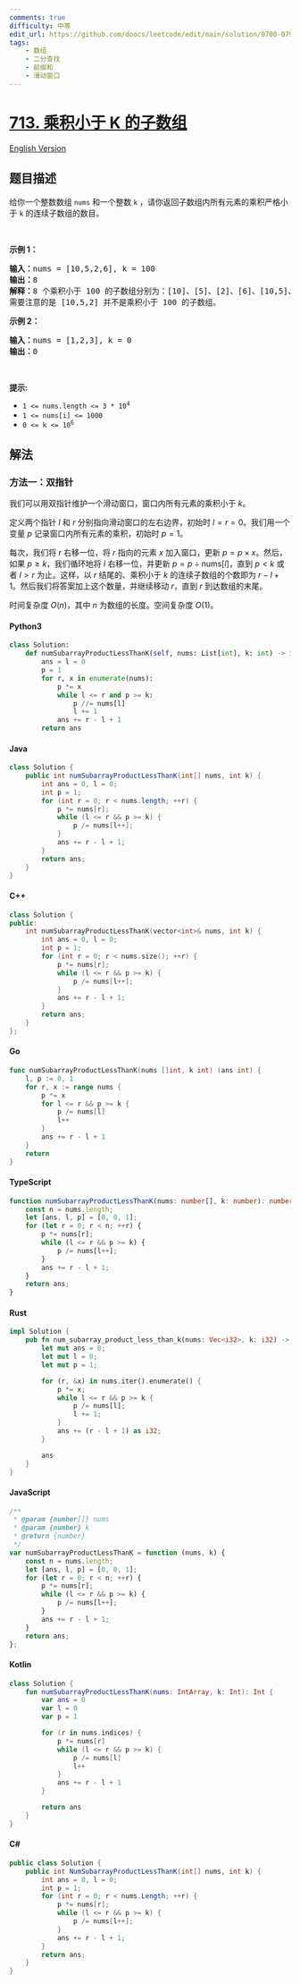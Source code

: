 ```yaml
---
comments: true
difficulty: 中等
edit_url: https://github.com/doocs/leetcode/edit/main/solution/0700-0799/0713.Subarray%20Product%20Less%20Than%20K/README.md
tags:
    - 数组
    - 二分查找
    - 前缀和
    - 滑动窗口
---
```


<!-- problem:start -->

# [713. 乘积小于 K 的子数组](https://leetcode.cn/problems/subarray-product-less-than-k)

[English Version](/solution/0700-0799/0713.Subarray%20Product%20Less%20Than%20K/README_EN.md)

## 题目描述

<!-- description:start -->

给你一个整数数组 <code>nums</code> 和一个整数 <code>k</code> ，请你返回子数组内所有元素的乘积严格小于<em> </em><code>k</code> 的连续子数组的数目。

<p>&nbsp;</p>

<p><strong>示例 1：</strong></p>

<pre>
<strong>输入：</strong>nums = [10,5,2,6], k = 100
<strong>输出：</strong>8
<strong>解释：</strong>8 个乘积小于 100 的子数组分别为：[10]、[5]、[2]、[6]、[10,5]、[5,2]、[2,6]、[5,2,6]。
需要注意的是 [10,5,2] 并不是乘积小于 100 的子数组。
</pre>

<p><strong>示例 2：</strong></p>

<pre>
<strong>输入：</strong>nums = [1,2,3], k = 0
<strong>输出：</strong>0</pre>

<p>&nbsp;</p>

<p><strong>提示:&nbsp;</strong></p>

<ul>
	<li><code>1 &lt;= nums.length &lt;= 3 * 10<sup>4</sup></code></li>
	<li><code>1 &lt;= nums[i] &lt;= 1000</code></li>
	<li><code>0 &lt;= k &lt;= 10<sup>6</sup></code></li>
</ul>

<!-- description:end -->

## 解法

<!-- solution:start -->

### 方法一：双指针

我们可以用双指针维护一个滑动窗口，窗口内所有元素的乘积小于 $k$。

定义两个指针 $l$ 和 $r$ 分别指向滑动窗口的左右边界，初始时 $l = r = 0$。我们用一个变量 $p$ 记录窗口内所有元素的乘积，初始时 $p = 1$。

每次，我们将 $r$ 右移一位，将 $r$ 指向的元素 $x$ 加入窗口，更新 $p = p \times x$。然后，如果 $p \geq k$，我们循环地将 $l$ 右移一位，并更新 $p = p \div \text{nums}[l]$，直到 $p < k$ 或者 $l \gt r$ 为止。这样，以 $r$ 结尾的、乘积小于 $k$ 的连续子数组的个数即为 $r - l + 1$。然后我们将答案加上这个数量，并继续移动 $r$，直到 $r$ 到达数组的末尾。

时间复杂度 $O(n)$，其中 $n$ 为数组的长度。空间复杂度 $O(1)$。

<!-- tabs:start -->

#### Python3

```python
class Solution:
    def numSubarrayProductLessThanK(self, nums: List[int], k: int) -> int:
        ans = l = 0
        p = 1
        for r, x in enumerate(nums):
            p *= x
            while l <= r and p >= k:
                p //= nums[l]
                l += 1
            ans += r - l + 1
        return ans
```

#### Java

```java
class Solution {
    public int numSubarrayProductLessThanK(int[] nums, int k) {
        int ans = 0, l = 0;
        int p = 1;
        for (int r = 0; r < nums.length; ++r) {
            p *= nums[r];
            while (l <= r && p >= k) {
                p /= nums[l++];
            }
            ans += r - l + 1;
        }
        return ans;
    }
}
```

#### C++

```cpp
class Solution {
public:
    int numSubarrayProductLessThanK(vector<int>& nums, int k) {
        int ans = 0, l = 0;
        int p = 1;
        for (int r = 0; r < nums.size(); ++r) {
            p *= nums[r];
            while (l <= r && p >= k) {
                p /= nums[l++];
            }
            ans += r - l + 1;
        }
        return ans;
    }
};
```

#### Go

```go
func numSubarrayProductLessThanK(nums []int, k int) (ans int) {
    l, p := 0, 1
    for r, x := range nums {
        p *= x
        for l <= r && p >= k {
            p /= nums[l]
            l++
        }
        ans += r - l + 1
    }
    return
}
```

#### TypeScript

```ts
function numSubarrayProductLessThanK(nums: number[], k: number): number {
    const n = nums.length;
    let [ans, l, p] = [0, 0, 1];
    for (let r = 0; r < n; ++r) {
        p *= nums[r];
        while (l <= r && p >= k) {
            p /= nums[l++];
        }
        ans += r - l + 1;
    }
    return ans;
}
```

#### Rust

```rust
impl Solution {
    pub fn num_subarray_product_less_than_k(nums: Vec<i32>, k: i32) -> i32 {
        let mut ans = 0;
        let mut l = 0;
        let mut p = 1;

        for (r, &x) in nums.iter().enumerate() {
            p *= x;
            while l <= r && p >= k {
                p /= nums[l];
                l += 1;
            }
            ans += (r - l + 1) as i32;
        }

        ans
    }
}
```

#### JavaScript

```js
/**
 * @param {number[]} nums
 * @param {number} k
 * @return {number}
 */
var numSubarrayProductLessThanK = function (nums, k) {
    const n = nums.length;
    let [ans, l, p] = [0, 0, 1];
    for (let r = 0; r < n; ++r) {
        p *= nums[r];
        while (l <= r && p >= k) {
            p /= nums[l++];
        }
        ans += r - l + 1;
    }
    return ans;
};
```

#### Kotlin

```kotlin
class Solution {
    fun numSubarrayProductLessThanK(nums: IntArray, k: Int): Int {
        var ans = 0
        var l = 0
        var p = 1

        for (r in nums.indices) {
            p *= nums[r]
            while (l <= r && p >= k) {
                p /= nums[l]
                l++
            }
            ans += r - l + 1
        }

        return ans
    }
}
```

#### C#

```cs
public class Solution {
    public int NumSubarrayProductLessThanK(int[] nums, int k) {
        int ans = 0, l = 0;
        int p = 1;
        for (int r = 0; r < nums.Length; ++r) {
            p *= nums[r];
            while (l <= r && p >= k) {
                p /= nums[l++];
            }
            ans += r - l + 1;
        }
        return ans;
    }
}
```

<!-- tabs:end -->

<!-- solution:end -->

<!-- problem:end -->
